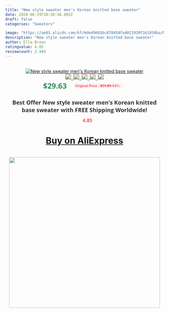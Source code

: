 ```yaml
---
title: "New style sweater men's Korean knitted base sweater"
date: 2020-06-29T10:50:36.892Z
draft: false
categories: "Sweaters"

image: "https://ae01.alicdn.com/kf/Hded96816c878459fa4021920f161858ba/New-style-sweater-men-s-Korean-knitted-base-sweater.jpg"
description: "New style sweater men's Korean knitted base sweater"
author: Ella Brown
ratingvalue: 4.85
reviewcount: 2.444
---
```

<br>
<div style="text-align: center;">
<a href="https://s.click.aliexpress.com/e/_9ikDw5" target="_blank" rel="nofollow noopener noreferrer"><img alt="New style sweater men's Korean knitted base sweater" class="magnifier-image" src="https://ae01.alicdn.com/kf/Hded96816c878459fa4021920f161858ba/New-style-sweater-men-s-Korean-knitted-base-sweater.jpg_640x640.jpg">
<br>
<img style="border:1px solid salmon" src="https://ae01.alicdn.com/kf/Hded96816c878459fa4021920f161858ba/New-style-sweater-men-s-Korean-knitted-base-sweater.jpg_120x120.jpg">&nbsp;&nbsp;<img style="border:1px solid salmon" src="https://ae01.alicdn.com/kf/H8f70791bcb7b4371bd63440dfd35fe8b4/New-style-sweater-men-s-Korean-knitted-base-sweater.jpg_120x120.jpg">&nbsp;&nbsp;<img style="border:1px solid salmon" src="_120x120.jpg">&nbsp;&nbsp;<img style="border:1px solid salmon" src="_120x120.jpg">&nbsp;&nbsp;<img style="border:1px solid salmon" src="https://ae01.alicdn.com/kf/H867d2259ca2744b9b0fa30acd736fca7P/New-style-sweater-men-s-Korean-knitted-base-sweater.jpg_120x120.jpg"></a></div><br0>
<div style="text-align: center;"><span style="background-color: white; border: 0px; box-sizing: border-box; color: seagreen; display: inline-block; font-family: &quot;open sans&quot; , &quot;arial&quot; , &quot;helvetica&quot; , sans-serif , &quot;heiti&quot;; font-size: 24px; font-stretch: inherit; font-weight: 700; line-height: inherit; margin: 0px 10px 0px 0px; padding: 0px; vertical-align: middle;">$29.63 </span>
<span style="background: rgb(255 , 241 , 241); border-radius: 3px; border: 0px; box-sizing: border-box; color: #ff4747; display: inline-block; font-family: inherit; font-size: 12px; font-stretch: inherit; font-style: inherit; font-variant: inherit; font-weight: 600; line-height: inherit; margin: 0px; padding: 2px 5px; transform: scale(0.9); vertical-align: middle;">Original Price : <b style="text-decoration: line-through;">$51.99 </b> 43%&nbsp;&nbsp;</span></div>
<h1 style="color: #333333; display: inline-block; font-family: &quot;open sans&quot; , &quot;arial&quot; , &quot;helvetica&quot; , sans-serif , &quot;heiti&quot;; font-size: 18px; font-stretch: inherit; font-weight: 700; text-align: center;">Best Offer New style sweater men's Korean knitted base sweater with FREE Shipping Worldwide!</h1>
<div style="color: #ff4747; text-align: center;">
<img src="https://4.bp.blogspot.com/-M0ZcTcb-5uY/XleCXlxnR4I/AAAAAAAAAEc/OrjgMkXV1oMQFaCRZj5HQwOCBcu3w1FegCPcBGAYYCw/s1600/star.png" style="height: 15px;">&nbsp;<b>4.85</b></div>
<div class="button_cont" align="center"><a class="buynow_a" href="https://s.click.aliexpress.com/e/_9ikDw5" target="_blank" rel="nofollow noopener noreferrer"><H1>Buy on AliExpress</H1></a></div><br>
<div class="separator" style="clear: both; text-align: center;">
<img src="https://lh3.googleusercontent.com/-pTy5HemUv9M/XlePHvY0dAI/AAAAAAAAAE4/0nX5iRUoIWY8eMW9Dpxeirr157OZliDIgCLcBGAsYHQ/s1600/badge.gif" width="480">
</div>
